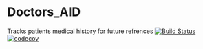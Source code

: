 # Doctors_AID

Tracks patients medical history for future refrences
[![Build Status](https://travis-ci.com/BlackBoy3point0/Doctors_AID.svg?branch=master)](https://travis-ci.com/BlackBoypoint0/Doctors_AID)
[![codecov](https://codecov.io/gh/BlackBoy3point0/Doctors_AID/branch/master/graph/badge.svg?token=LRGUn1co95)](https://codecov.io/gh/BlackBoy3point0/Doctors_AID)
